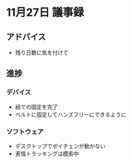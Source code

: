 # 11月27日 議事録

## アドバイス

- 残り日数に気を付けて

## 進捗

### デバイス

- 紐での固定を完了
- ベルトに固定してハンズフリーにできるように

### ソフトウェア

- デスクトップでボイチェンが動かない
- 表情トラッキングは模索中